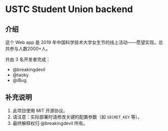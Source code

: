 # USTC Student Union backend

## 介绍

这个 Web app 是 2019 年中国科学技术大学女生节的线上活动——愿望实现。总共参与人数2000+人。

共由 3 名开发者完成：
- @breakingdevil
- @taoky
- @iBug

## 补充说明
1. 此项目使用 MIT 开源协议。
2. 请注意：实际部署时请修改关键的配置参数（如 `SECRET_KEY` 等）。
3. 最终解释权归 @breakingdevil 所有。
